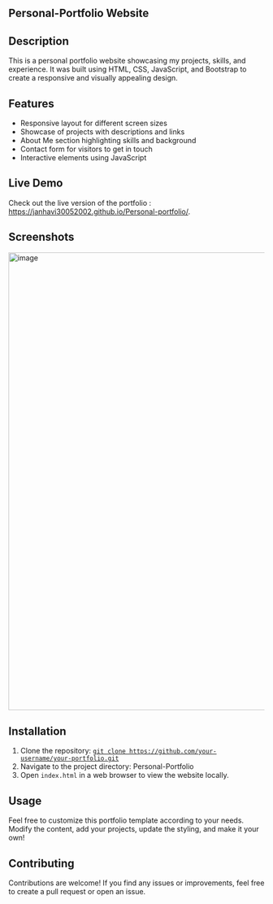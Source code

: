 ## Personal-Portfolio Website

## Description

This is a personal portfolio website showcasing my projects, skills, and experience. It was built using HTML, CSS, JavaScript, and Bootstrap to create a responsive and visually appealing design.

## Features

- Responsive layout for different screen sizes
- Showcase of projects with descriptions and links
- About Me section highlighting skills and background
- Contact form for visitors to get in touch
- Interactive elements using JavaScript

## Live Demo

Check out the live version of the portfolio : https://janhavi30052002.github.io/Personal-portfolio/.

## Screenshots
<img width="900" alt="image" src="https://github.com/Janhavi30052002/Personal-portfolio/assets/114862128/5d0e3591-60bf-4fa3-a867-e49ad08fcc4a">


## Installation

1. Clone the repository: [`git clone https://github.com/your-username/your-portfolio.git`](https://github.com/Janhavi30052002/Personal-portfolio/tree/main)
2. Navigate to the project directory: Personal-Portfolio
3. Open `index.html` in a web browser to view the website locally.

## Usage

Feel free to customize this portfolio template according to your needs. Modify the content, add your projects, update the styling, and make it your own!

## Contributing

Contributions are welcome! If you find any issues or improvements, feel free to create a pull request or open an issue.
